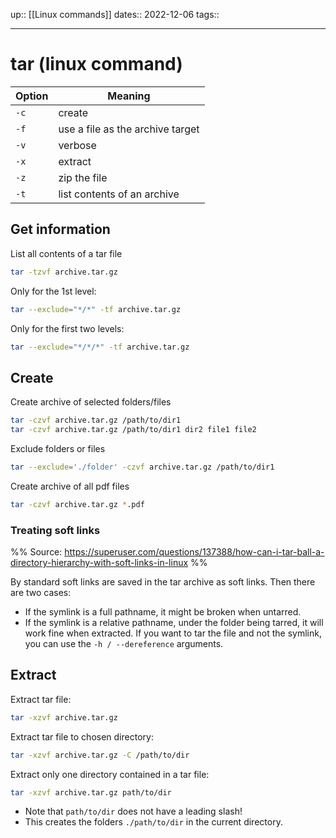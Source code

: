 up:: [[Linux commands]]
dates:: 2022-12-06
tags:: 

---

# tar (linux command)

| Option | Meaning                          |
| ------ | -------------------------------- |
| `-c`   | create                           |
| `-f`   | use a file as the archive target |
| `-v`   | verbose                          |
| `-x`   | extract                          |
| `-z`   | zip the file                     |
| `-t`   | list contents of an archive      |

## Get information

List all contents of a tar file
```bash
tar -tzvf archive.tar.gz
```

Only for the 1st level:
```bash
tar --exclude="*/*" -tf archive.tar.gz
```


Only for the first two levels:
```bash
tar --exclude="*/*/*" -tf archive.tar.gz
```

## Create

Create archive of selected folders/files
```bash
tar -czvf archive.tar.gz /path/to/dir1
tar -czvf archive.tar.gz /path/to/dir1 dir2 file1 file2
```

Exclude folders or files
```bash
tar --exclude='./folder' -czvf archive.tar.gz /path/to/dir1
```

Create archive of all pdf files
```bash
tar -czvf archive.tar.gz *.pdf
```

### Treating soft links

%% Source: https://superuser.com/questions/137388/how-can-i-tar-ball-a-directory-hierarchy-with-soft-links-in-linux %%

By standard soft links are saved in the tar archive as soft links. Then there are two cases:
- If the symlink is a full pathname, it might be broken when untarred.
- If the symlink is a relative pathname, under the folder being tarred, it will work fine when extracted.
If you want to tar the file and not the symlink, you can use the `-h / --dereference` arguments.


## Extract

Extract tar file:
```bash
tar -xzvf archive.tar.gz
```

Extract tar file to chosen directory:
```bash
tar -xzvf archive.tar.gz -C /path/to/dir
```

Extract only one directory contained in a tar file:
```bash
tar -xzvf archive.tar.gz path/to/dir
```
- Note that `path/to/dir` does not have a leading slash!
- This creates the folders `./path/to/dir` in the current directory.
